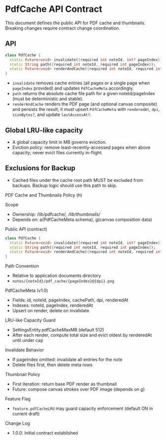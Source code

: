 # PdfCache API Contract

This document defines the public API for PDF cache and thumbnails. Breaking changes require contract change coordination.

## API

```dart
class PdfCache {
  static Future<void> invalidate({required int noteId, int? pageIndex});
  static String path({required int noteId, required int pageIndex});
  static Future<void> renderAndCache({required int noteId, required int pageIndex, int dpi = 144});
}
```

- `invalidate` removes cache entries (all pages or a single page when `pageIndex` provided) and updates `PdfCacheMeta` accordingly.
- `path` returns the absolute cache file path for a given noteId/pageIndex (must be deterministic and stable).
- `renderAndCache` renders the PDF page (and optional canvas composite) and persists the result; it must upsert `PdfCacheMeta` with `renderedAt`, `dpi`, `sizeBytes?`, and update `lastAccessAt?`.

## Global LRU-like capacity

- A global capacity limit in MB governs eviction.
- Eviction policy: remove least-recently-accessed pages when above capacity; never evict files currently in-flight.

## Exclusions for Backup

- Cached files under the cache root path MUST be excluded from backups. Backup logic should use this path to skip.

PDF Cache and Thumbnails Policy (h)

Scope
- Ownership: /lib/pdfcache/*, /lib/thumbnails/*
- Depends on: a(PdfCacheMeta schema), g(canvas composition data)

Public API (contract)
```dart
class PdfCache {
  static Future<void> invalidate({required int noteId, int? pageIndex});
  static String path({required int noteId, required int pageIndex});
  static Future<void> renderAndCache({required int noteId, required int pageIndex, int dpi = 144});
}
```

Path Convention
- Relative to application documents directory
- `notes/{noteId}/pdf_cache/{pageIndex}@{dpi}.png`

PdfCacheMeta (v1.0)
- Fields: id, noteId, pageIndex, cachePath, dpi, renderedAt
- Indexes: noteId, pageIndex, renderedAt
- Upsert on render, delete on invalidate

LRU-like Capacity Guard
- SettingsEntity.pdfCacheMaxMB (default 512)
- After each render, compute total size and evict oldest by renderedAt until under cap

Invalidate Behavior
- If pageIndex omitted: invalidate all entries for the note
- Delete files first, then delete meta rows

Thumbnail Policy
- First iteration: return base PDF render as thumbnail
- Future: compose canvas strokes over PDF image (depends on g)

Feature Flag
- `feature.pdfCacheLRU` may guard capacity enforcement (default ON in current draft)

Change Log
- 1.0.0: Initial contract established


